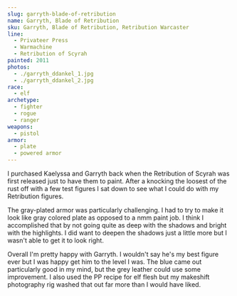 ```yaml
---
slug: garryth-blade-of-retribution
name: Garryth, Blade of Retribution
sku: Garryth, Blade of Retribution, Retribution Warcaster
line:
  - Privateer Press
  - Warmachine
  - Retribution of Scyrah
painted: 2011
photos:
  - ./garryth_ddankel_1.jpg
  - ./garryth_ddankel_2.jpg
race:
  - elf
archetype:
  - fighter
  - rogue
  - ranger
weapons:
  - pistol
armor:
  - plate
  - powered armor
---
```


I purchased Kaelyssa and Garryth back when the Retribution of Scyrah was first released just to have them to paint. After a knocking the loosest of the rust off with a few test figures I sat down to see what I could do with my Retribution figures.

The gray-plated armor was particularly challenging. I had to try to make it look like gray colored plate as opposed to a nmm paint job. I think I accomplished that by not going quite as deep with the shadows and bright with the highlights. I did want to deepen the shadows just a little more but I wasn't able to get it to look right.

Overall I'm pretty happy with Garryth. I wouldn't say he's my best figure ever but I was happy get him to the level I was. The blue came out particularly good in my mind, but the grey leather could use some improvement. I also used the PP recipe for elf flesh but my makeshift photography rig washed that out far more than I would have liked.
